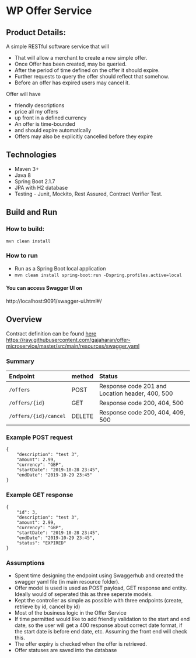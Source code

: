 # WP Offer Service

## Product Details:

A simple RESTful software service that will
* That will allow a merchant to create a new simple offer.
* Once Offer has been created, may be queried.
* After the period of time defined on the offer it should expire.
* Further requests to query the offer should reflect that somehow.
* Before an offer has expired users may cancel it.

Offer will have
* friendly descriptions
* price all my offers
* up front in a defined currency
* An offer is time-bounded
* and should expire automatically
* Offers may also be explicitly cancelled before they expire

## Technologies
* Maven 3+
* Java 8
* Spring Boot 2.1.7
* JPA with H2 database
* Testing - Junit, Mockito, Rest Assured, Contract Verifier Test.

## Build and Run

### How to build:
`mvn clean install`


### How to run
* Run as a Spring Boot local application
* `mvn clean install spring-boot:run -Dspring.profiles.active=local`

#### You can access Swagger UI on
http://localhost:9091/swagger-ui.html#/

## Overview

Contract definition can be found [here](https://raw.githubusercontent.com/gajaharan/offer-microservice/master/src/main/resources/swagger.yaml)
https://raw.githubusercontent.com/gajaharan/offer-microservice/master/src/main/resources/swagger.yaml

### Summary
| Endpoint             | method   | Status                            |
|:---------------------|:---------|:---------------------------------|
| `/offers`            |   POST   | Response code 201 and Location header, 400, 500 |
| `/offers/{id}`       |   GET    | Response code 200, 404, 500 |
| `/offers/{id}/cancel`|   DELETE | Response code 200, 404, 409, 500 |

### Example POST request
```
{
    "description": "test 3",
    "amount": 2.99,
    "currency": "GBP",
    "startDate": "2019-10-28 23:45",
    "endDate": "2019-10-29 23:45"
}
```

### Example GET response
```
{
    "id": 3,
    "description": "test 3",
    "amount": 2.99,
    "currency": "GBP",
    "startDate": "2019-10-28 23:45",
    "endDate": "2019-10-29 23:45",
    "status": "EXPIRED"
}
```

### Assumptions
* Spent time designing the endpoint using Swaggerhub and created the swagger yaml file (in main resource folder).
* Offer model is used is used as POST payload, GET response and entity. Ideally would of seperated this as three
seperate models.
* Kept the controller as simple as possible with three endpoints (create, retrieve by id, cancel by id)
* Most of the business logic in the Offer Service
* If time permitted would like to add friendly validation to the start and end date, so the user will get a 400 response about
correct date format, if the start date is before end date, etc. Assuming the front end will check this.
* The offer expiry is checked when the offer is retrieved.
* Offer statuses are saved into the database
